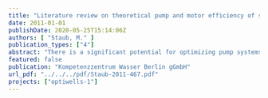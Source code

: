 ```yaml
---
title: "Literature review on theoretical pump and motor efficiency of submersible pump systems"
date: 2011-01-01
publishDate: 2020-05-25T15:14:06Z
authors: [ "Staub, M." ]
publication_types: ["4"]
abstract: "There is a significant potential for optimizing pump systems currently in use in groundwater wells. This potential lies in:  (i) the improvement in pump technology, which can yield up to ~5% more efficiency, (ii) the improvement in motor technology, which can yield up to ~3% more efficiency, with further improvements if innovations from aboveground motors are adapted, (iii)  the improvement in performance adaptability, which can be very efficient in some cases (~10-50%), but also counterproductive if not adapted to current situation (0% or even efficiency loss), and sometimes not very flexible (impeller trimming); (iv) the improvement of the system maintenance and management which may yield up to ~20% more efficiency, and which, in general, has a shorter payback time than performance adaptability options.The improvement of equipments may induce only moderate additional costs if it is done at the time of scheduled new investments, after amortization of the equipment formerly in use. Unfortunately, these expected savings are influenced by uncertainties, which can be of the same order of magnitude as the savings themselves. For instance, the determination of the optimal operation point of a pump bears uncertainties between 1% and 4% and grows with pump rotation speed (Gülich 2010). Other considerable saving potentials lie within cleaning, maintenance and smart wellfield operation with short to moderate payback times (Table 6). These potentials are however very site-specific, and difficult to estimate on a general basis. Best practices for a “smart” pumping shall include choosing equipment that fits the actual requirements of the system, operating the pumps nearest of their Best Efficiency Point, and operating the motors in an energy-efficient load range. The most obvious energy savings are those associated with improvements in the efficiency of the motor and of the pump (Shiels 1998). Such gains are often worth the added capital expenditure – although often having moderate to long payback times. However, as underlined by (Kaya, Yagmur et al. 2008), that pumps have high efficiency alone is not enough for a pump system to work in maximum efficiency. An improvement of pump technology will yield, even optimistically seen, an efficiency improvement of up to 10%, which is the potential “theoretical limit” (EC 2003). For further improvements, it is necessary to consider solutions that go beyond the pump system, since maximizing efficiency depends not only on a good pump design, but also on a good system design. Even the most efficient pump in a system that has been wrongly designed is going to be inefficient. Moreover, an efficient pump in an inefficient well is pointless. Hence, a global approach of the groundwater abstraction system is required. The optimization potentials highly depend on the site characteristics themselves, on the local demand (what distribution of the demand? what load profile?), and on the operation and maintenance history (e.g., what is the cleaning frequency of the pipes, if any?). Finally, one should not forget the primary objective of water abstraction, which is satisfying a given water demand, thus, the safety of drinking water production prevails over energy efficiency."
featured: false
publication: "Kompetenzzentrum Wasser Berlin gGmbH"
url_pdf: "../../../pdf/Staub-2011-467.pdf"
projects: ["optiwells-1"]
---
```


